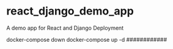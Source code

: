 # react_django_demo_app
A demo app for React and Django Deployment

docker-compose down
docker-compose up -d
############
